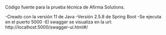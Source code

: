 Código fuente para la prueba técnica de Afirma Solutions.

-Creado con la versión 11 de Java
-Versión 2.5.8 de Spring Boot
-Se ejecuta en el puerto 5000
-El swagger se visualiza en la url: http://localhost:5000/swagger-ui.html#/